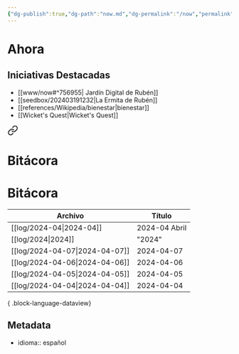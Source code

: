 ```yaml
---
{"dg-publish":true,"dg-path":"now.md","dg-permalink":"/now","permalink":"/now/","title":"Ahora","hide":true,"tags":["www"],"noteIcon":"1","created":"2024-03-19T12:19:27.427-06:00","updated":"2024-04-07T15:32:51.770-06:00"}
---
```


# Ahora

## Iniciativas Destacadas

- [[www/now#^756955\| Jardín Digital de Rubén]]
- [[seedbox/202403191232\|La Ermita de Rubén]]
- [[references/Wikipedia/bienestar\|bienestar]]
- [[Wicket's Quest\|Wicket's Quest]]


<div class="transclusion internal-embed is-loaded"><a class="markdown-embed-link" href="/invernadero/202404051048/" aria-label="Open link"><svg xmlns="http://www.w3.org/2000/svg" width="24" height="24" viewBox="0 0 24 24" fill="none" stroke="currentColor" stroke-width="2" stroke-linecap="round" stroke-linejoin="round" class="svg-icon lucide-link"><path d="M10 13a5 5 0 0 0 7.54.54l3-3a5 5 0 0 0-7.07-7.07l-1.72 1.71"></path><path d="M14 11a5 5 0 0 0-7.54-.54l-3 3a5 5 0 0 0 7.07 7.07l1.71-1.71"></path></svg></a><div class="markdown-embed">

<div class="markdown-embed-title">

# Bitácora

</div>



# Bitácora

| Archivo                           | Título        |
| --------------------------------- | ------------- |
| [[log/2024-04\|2024-04]]       | 2024-04 Abril |
| [[log/2024\|2024]]             | "2024"        |
| [[log/2024-04-07\|2024-04-07]] | 2024-04-07    |
| [[log/2024-04-06\|2024-04-06]] | 2024-04-06    |
| [[log/2024-04-05\|2024-04-05]] | 2024-04-05    |
| [[log/2024-04-04\|2024-04-04]] | 2024-04-04    |

{ .block-language-dataview}
## Metadata
- idioma:: español

</div></div>
